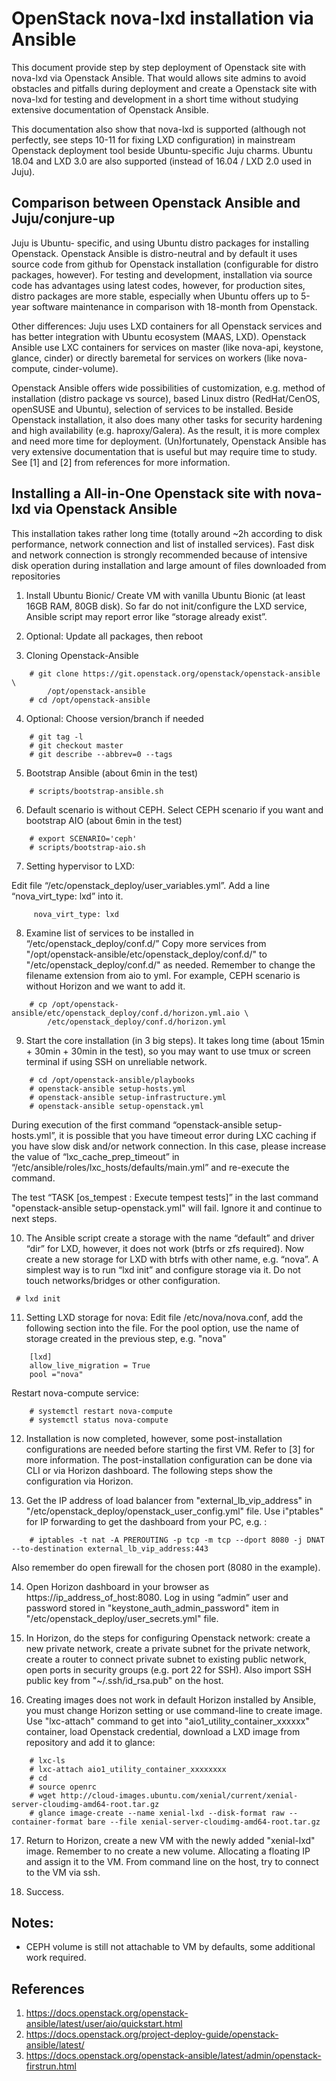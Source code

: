 # OpenStack nova-lxd installation via Ansible

This document provide step by step deployment of Openstack site with nova-lxd via Openstack Ansible. That would allows site admins to avoid obstacles and pitfalls during deployment and create a Openstack site with nova-lxd for testing and development in a short time without studying extensive documentation of Openstack Ansible.

This documentation also show that nova-lxd is supported (although not perfectly, see steps 10-11 for fixing LXD configuration) in mainstream Openstack deployment tool beside Ubuntu-specific Juju charms. Ubuntu 18.04 and LXD 3.0 are also supported (instead of 16.04 / LXD 2.0 used in Juju).

## Comparison between Openstack Ansible and Juju/conjure-up

Juju is Ubuntu- specific, and using Ubuntu distro packages for installing Openstack. Openstack Ansible is distro-neutral and by default it uses source code from github for Openstack installation (configurable for distro packages, however). For testing and development, installation via source code has advantages using latest codes, however, for production sites, distro packages are more stable, especially when Ubuntu offers up to 5-year software maintenance in comparison with 18-month from Openstack.

Other differences: Juju uses LXD containers for all Openstack services and has better integration with Ubuntu ecosystem (MAAS, LXD). Openstack Ansible use LXC containers for services on master (like nova-api, keystone, glance, cinder) or directly baremetal for services on workers (like nova-compute, cinder-volume).

Openstack Ansible offers wide possibilities of customization, e.g. method of installation (distro package vs source), based Linux distro (RedHat/CenOS, openSUSE and Ubuntu), selection of services to be installed. Beside Openstack installation, it also does many other tasks for security hardening and high availability (e.g. haproxy/Galera). As the result, it is more complex and need more time for deployment. (Un)fortunately, Openstack Ansible has very extensive documentation that is useful but may require time to study. See [1] and [2] from references for more information.

## Installing a All-in-One Openstack site with nova-lxd via Openstack Ansible

This installation takes rather long time (totally around ~2h according to disk performance, network connection and list of installed services). Fast disk and network connection is strongly recommended because of intensive disk operation during installation and large amount of files downloaded from repositories

1. Install Ubuntu Bionic/ Create VM with vanilla Ubuntu Bionic (at least 16GB RAM, 80GB disk). So far do not init/configure the LXD service, Ansible script may report error like “storage already exist”.

2. Optional: Update all packages, then reboot

3. Cloning Openstack-Ansible
```
    # git clone https://git.openstack.org/openstack/openstack-ansible \
        /opt/openstack-ansible
    # cd /opt/openstack-ansible
```

4. Optional: Choose version/branch if needed
```
    # git tag -l
    # git checkout master
    # git describe --abbrev=0 --tags
```

5. Bootstrap Ansible (about 6min in the test)
```
    # scripts/bootstrap-ansible.sh
```

6. Default scenario is without CEPH. Select CEPH scenario if you want and bootstrap AIO  (about 6min in the test)
```
    # export SCENARIO='ceph'
    # scripts/bootstrap-aio.sh
```

7. Setting hypervisor to LXD:

Edit file “/etc/openstack_deploy/user_variables.yml”. Add a line “nova_virt_type: lxd” into it.
```
     nova_virt_type: lxd
```

8. Examine list of services to be installed in “/etc/openstack_deploy/conf.d/” Copy more services from "/opt/openstack-ansible/etc/openstack_deploy/conf.d/" to "/etc/openstack_deploy/conf.d/" as needed. Remember to change the filename extension from aio to yml. For example, CEPH scenario is without Horizon and we want to add it.
```
    # cp /opt/openstack-ansible/etc/openstack_deploy/conf.d/horizon.yml.aio \
        /etc/openstack_deploy/conf.d/horizon.yml
```

9. Start the core installation (in 3 big steps). It takes long time (about 15min + 30min + 30min in the test), so you may want to use tmux or screen terminal if using SSH on unreliable network.
```
    # cd /opt/openstack-ansible/playbooks
    # openstack-ansible setup-hosts.yml
    # openstack-ansible setup-infrastructure.yml
    # openstack-ansible setup-openstack.yml
```

During execution of the first command “openstack-ansible setup-hosts.yml”, it is possible that you have timeout error during LXC caching if you have slow disk and/or network connection. In this case, please increase the value of “lxc_cache_prep_timeout” in “/etc/ansible/roles/lxc_hosts/defaults/main.yml” and re-execute the command.

The test “TASK [os_tempest : Execute tempest tests]” in the last command "openstack-ansible setup-openstack.yml" will fail. Ignore it and continue to next steps.

10. The Ansible script create a storage with the name “default” and driver “dir” for LXD, however, it does not work (btrfs or zfs required). Now create a new storage for LXD with btrfs with other name, e.g. “nova”. A simplest way is to run “lxd init” and configure storage via it. Do not touch networks/bridges or other configuration.
```
 # lxd init
```

11. Setting LXD storage for nova:
Edit file /etc/nova/nova.conf, add the following section into the file. For the pool option, use the name of storage created in the previous step, e.g. "nova"
```
    [lxd]
    allow_live_migration = True
    pool ="nova"
```
  Restart nova-compute service:
```
    # systemctl restart nova-compute
    # systemctl status nova-compute
```

12. Installation is now completed, however, some post-installation configurations are needed before starting the first VM. Refer to [3] for more information. The post-installation configuration can be done via CLI or via Horizon dashboard. The following steps show the configuration via Horizon.

13. Get the IP address of load balancer from "external_lb_vip_address" in "/etc/openstack_deploy/openstack_user_config.yml" file. Use i"ptables" for IP forwarding to get the dashboard from your PC, e.g. :
```
    # iptables -t nat -A PREROUTING -p tcp -m tcp --dport 8080 -j DNAT --to-destination external_lb_vip_address:443
```
  Also remember do open firewall for the chosen port (8080 in the example).

14. Open Horizon dashboard in your browser as https://ip_address_of_host:8080. Log in using “admin” user and password stored in "keystone_auth_admin_password" item in "/etc/openstack_deploy/user_secrets.yml" file.

15. In Horizon, do the steps for configuring Openstack network: create a new private network, create a private subnet for the private network, create a router to connect private subnet to existing public network, open ports in security groups (e.g. port 22 for SSH). Also import SSH public key from "~/.ssh/id_rsa.pub" on the host.

16. Creating images does not work in default Horizon installed by Ansible, you must change Horizon setting or use command-line to create image. Use "lxc-attach" command to get into "aio1_utility_container_xxxxxx" container, load Openstack credential, download a LXD image from repository and add it to glance:
```
    # lxc-ls
    # lxc-attach aio1_utility_container_xxxxxxxx
    # cd
    # source openrc
    # wget http://cloud-images.ubuntu.com/xenial/current/xenial-server-cloudimg-amd64-root.tar.gz
    # glance image-create --name xenial-lxd --disk-format raw --container-format bare --file xenial-server-cloudimg-amd64-root.tar.gz
```
17. Return to Horizon, create a new VM with the newly added "xenial-lxd" image. Remember to no create a new volume. Allocating a floating IP and assign it to the VM. From command line on the host, try to connect to the VM via ssh.

18. Success.

## Notes:
* CEPH volume is still not attachable to VM by defaults, some additional work required.

## References
1. https://docs.openstack.org/openstack-ansible/latest/user/aio/quickstart.html
2. https://docs.openstack.org/project-deploy-guide/openstack-ansible/latest/
3. https://docs.openstack.org/openstack-ansible/latest/admin/openstack-firstrun.html
